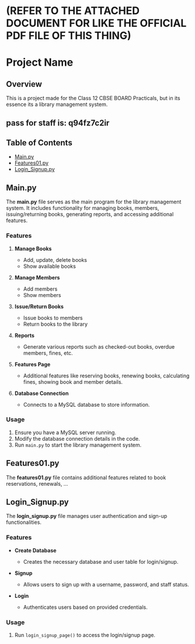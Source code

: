 # (REFER TO THE ATTACHED DOCUMENT FOR LIKE THE OFFICIAL PDF FILE OF THIS THING)

# Project Name

## Overview

This is a project made for the Class 12 CBSE BOARD Practicals, but in its essence its a library management system.

## pass for staff is:      q94fz7c2ir


## Table of Contents

- [Main.py](#mainpy)
- [Features01.py](#features01py)
- [Login_Signup.py](#login_signuppy)

## Main.py

The **main.py** file serves as the main program for the library management system. It includes functionality for managing books, members, issuing/returning books, generating reports, and accessing additional features.

### Features

1. **Manage Books**
   - Add, update, delete books
   - Show available books

2. **Manage Members**
   - Add members
   - Show members

3. **Issue/Return Books**
   - Issue books to members
   - Return books to the library

4. **Reports**
   - Generate various reports such as checked-out books, overdue members, fines, etc.

5. **Features Page**
   - Additional features like reserving books, renewing books, calculating fines, showing book and member details.

6. **Database Connection**
   - Connects to a MySQL database to store information.

### Usage

1. Ensure you have a MySQL server running.
2. Modify the database connection details in the code.
3. Run `main.py` to start the library management system.

## Features01.py

The **features01.py** file contains additional features related to book reservations, renewals, ...

## Login_Signup.py

The **login_signup.py** file manages user authentication and sign-up functionalities.

### Features

- **Create Database**
  - Creates the necessary database and user table for login/signup.

- **Signup**
  - Allows users to sign up with a username, password, and staff status.

- **Login**
  - Authenticates users based on provided credentials.

### Usage

1. Run `login_signup_page()` to access the login/signup page.

